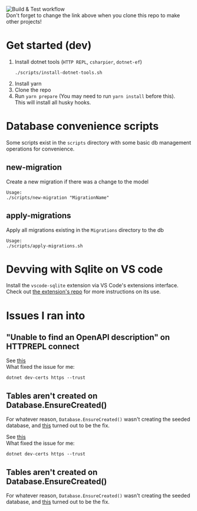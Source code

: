 ![Build & Test workflow](https://github.com/Jacques-Philippe/asp-dotnet-ef-template/actions/workflows/unit-tests.yml/badge.svg)  
Don't forget to change the link above when you clone this repo to make other projects!

# Get started (dev)

1. Install dotnet tools (`HTTP REPL`, `csharpier`, `dotnet-ef`)
   ```
   ./scripts/install-dotnet-tools.sh
   ```
1. Install yarn
1. Clone the repo
1. Run `yarn prepare` (You may need to run `yarn install` before this).  
   This will install all husky hooks.

# Database convenience scripts

Some scripts exist in the `scripts` directory with some basic db management operations for convenience.

## new-migration

Create a new migration if there was a change to the model

```
Usage:
./scripts/new-migration "MigrationName"
```

## apply-migrations

Apply all migrations existing in the `Migrations` directory to the db

```
Usage:
./scripts/apply-migrations.sh
```

# Devving with Sqlite on VS code

Install the `vscode-sqlite` extension via VS Code's extensions interface. Check out [the extension's repo](https://github.com/AlexCovizzi/vscode-sqlite) for more instructions on its use.

# Issues I ran into

## "Unable to find an OpenAPI description" on HTTPREPL connect

See [this](https://stackoverflow.com/questions/69278068/why-is-httprepl-unable-to-find-an-openapi-description-the-command-ls-does-not)  
What fixed the issue for me:

```
dotnet dev-certs https --trust
```

## Tables aren't created on Database.EnsureCreated()

For whatever reason, `Database.EnsureCreated()` wasn't creating the seeded database, and [this](https://stackoverflow.com/a/68796048) turned out to be the fix.


See [this](https://stackoverflow.com/questions/69278068/why-is-httprepl-unable-to-find-an-openapi-description-the-command-ls-does-not)  
What fixed the issue for me:

```
dotnet dev-certs https --trust
```

## Tables aren't created on Database.EnsureCreated()

For whatever reason, `Database.EnsureCreated()` wasn't creating the seeded database, and [this](https://stackoverflow.com/a/68796048) turned out to be the fix.
